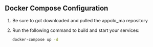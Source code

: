 ## Docker Compose Configuration

1. Be sure to got downloaded and pulled the appolo_ma repository

2. Run the following command to build and start your services:

    ```bash
    docker-compose up -d
    ```


